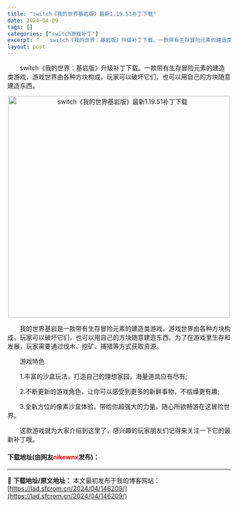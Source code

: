 ```yaml
---
title: "switch《我的世界基岩版》最新1.19.51补丁下载"
date: 2024-04-09
tags: []
categories: ["switch游戏补丁"]
excerpt: "　　switch《我的世界：基岩版》升级补丁下载。一款带有生存冒险元素的建造类游戏，游戏世界由各种方块构成，玩家可以破坏它们，也可以用自己的方块随意建造东西。 　　我的世界基岩是一款带有生存冒险元素的建造类游戏，游戏世界由各种方块构成，玩家可以破坏它们，也可以用自己的方块随意建造东西。为了在游戏里生&hellip;"
layout: post
---
```


 <p>　　switch《我的世界：基岩版》升级补丁下载。一款带有生存冒险元素的建造类游戏，游戏世界由各种方块构成，玩家可以破坏它们，也可以用自己的方块随意建造东西。</p> <p align="center"><img align="" border="0" src="https://lad.sfcrom.cn/wp-content/uploads/2024/04/20240409_661546326491c.webp" width="500" alt="switch《我的世界基岩版》最新1.19.51补丁下载" /></p> <p>　　我的世界基岩是一款带有生存冒险元素的建造类游戏，游戏世界由各种方块构成，玩家可以破坏它们，也可以用自己的方块随意建造东西。为了在游戏里生存和发展，玩家需要通过伐木、挖矿、捕猎等方式获取资源。</p> <p>　　游戏特色</p> <p>　　1.丰富的沙盒玩法，打造自己的理想家园，海量道具应有尽有;</p> <p>　　2.不断更新的游戏角色，让你可以感受到更多的新鲜事物，不枯燥更有趣;</p> <p>　　3.全新方位的像素沙盒体验，带给你超强大的力量，随心所欲畅游在这冒险世界。</p> <p>　　这款游戏就为大家介绍到这里了，感兴趣的玩家朋友们记得来关注一下它的最新补丁哦。</p> <p><h4>下载地址(由网友<font color="red">nikewnx</font>发布)：</h4></p> 

---
📖 **下载地址/原文地址：** 本文最初发布于我的博客网站：[https://lad.sfcrom.cn/2024/04/146209/](https://lad.sfcrom.cn/2024/04/146209/)
